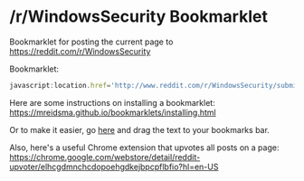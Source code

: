 # /r/WindowsSecurity Bookmarklet
Bookmarklet for posting the current page to https://reddit.com/r/WindowsSecurity


Bookmarklet:

```javascript
javascript:location.href='http://www.reddit.com/r/WindowsSecurity/submit?url='+encodeURIComponent(location.href)+'&title='+encodeURIComponent(document.title)
```

Here are some instructions on installing a bookmarklet:
https://mreidsma.github.io/bookmarklets/installing.html

Or to make it easier, go [here](https://s3.amazonaws.com/xa.to/file/WindowsSecurity.htm) and drag the text to your bookmarks bar. 

Also, here's a useful Chrome extension that upvotes all posts on a page:
https://chrome.google.com/webstore/detail/reddit-upvoter/elhcgdmnchcdopoehgdkejbpcpflbfio?hl=en-US

